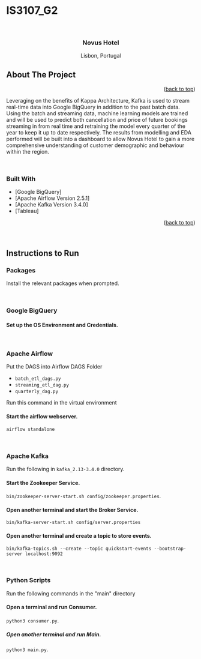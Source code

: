 # IS3107_G2

<div id="top"></div>

<!-- PROJECT SHIELDS -->
<!--
*** I'm using markdown "reference style" links for readability.
*** Reference links are enclosed in brackets [ ] instead of parentheses ( ).
*** See the bottom of this document for the declaration of the reference variables
*** for contributors-url, forks-url, etc. This is an optional, concise syntax you may use.
*** https://www.markdownguide.org/basic-syntax/#reference-style-links
-->

<!-- PROJECT LOGO -->
<br />

<h3 align="center">Novus Hotel</h3>

  <p align="center">
    Lisbon, Portugal
    <br />
  </p>
</div>

<!-- ABOUT THE PROJECT -->

## About The Project

<p align="right">(<a href="#top">back to top</a>)</p>
<p> Leveraging on the benefits of Kappa Architecture, Kafka is used to stream real-time data into Google BigQuery in addition to the past batch data. Using the batch and streaming data, machine learning models are trained and will be used to predict both cancellation and price of future bookings streaming in from real time and retraining the model every quarter of the year to keep it up to date respectively. The results from modelling and EDA performed will be built into a dashboard to allow Novus Hotel to gain a more comprehensive understanding of customer demographic and behaviour within the region.
</p>
<br />

### Built With

- [Google BigQuery]
- [Apache Airflow Version 2.5.1]
- [Apache Kafka Version 3.4.0]
- [Tableau]

<p align="right">(<a href="#top">back to top</a>)</p>

<br />

## Instructions to Run

### Packages
Install the relevant packages when prompted.

<br />

### Google BigQuery

#### Set up the OS Environment and Credentials.

<br />

### Apache Airflow

Put the DAGS into Airflow DAGS Folder
- `batch_etl_dags.py`
- `streaming_etl_dag.py`
- `quarterly_dag.py`

Run this command in the virtual environment 

#### Start the airflow webserver.
`airflow standalone`

<br />

### Apache Kafka

Run the following in `kafka_2.13-3.4.0` directory.

#### Start the Zookeeper Service.
`bin/zookeeper-server-start.sh config/zookeeper.properties`.

#### Open another terminal and start the Broker Service.
`bin/kafka-server-start.sh config/server.properties`

#### Open another terminal and create a topic to store events.
`bin/kafka-topics.sh --create --topic quickstart-events --bootstrap-server localhost:9092`

<br />

### Python Scripts

Run the following commands in the "main" directory 

#### Open a terminal and run Consumer.
`python3 consumer.py`.

##### Open another terminal and run Main.
`python3 main.py`.
